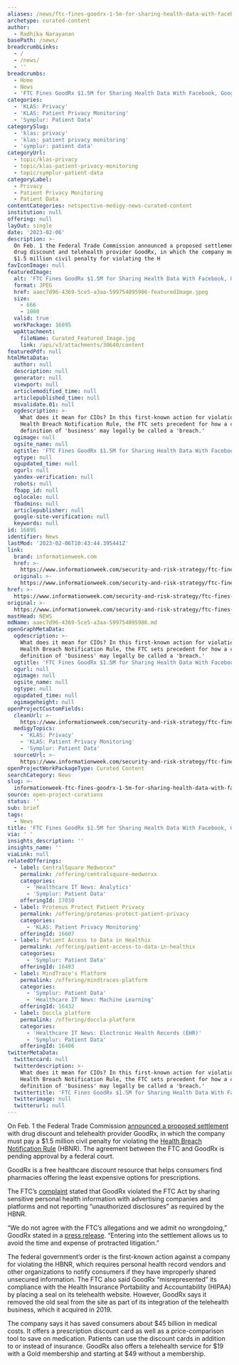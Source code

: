 ```yaml
---
aliases: /news/ftc-fines-goodrx-1-5m-for-sharing-health-data-with-facebook-google
archetype: curated-content
author:
  - Radhika Narayanan
basePath: /news/
breadcrumbLinks:
  - /
  - /news/
  - ''
breadcrumbs:
  - Home
  - News
  - 'FTC Fines GoodRx $1.5M for Sharing Health Data With Facebook, Google'
categories:
  - 'KLAS: Privacy'
  - 'KLAS: Patient Privacy Monitoring'
  - 'Symplur: Patient Data'
categorySlug:
  - 'klas: privacy'
  - 'klas: patient privacy monitoring'
  - 'symplur: patient data'
categoryUrl:
  - topic/klas-privacy
  - topic/klas-patient-privacy-monitoring
  - topic/symplur-patient-data
categoryLabel:
  - Privacy
  - Patient Privacy Monitoring
  - Patient Data
contentCategories: netspective-medigy-news-curated-content
institution: null
offering: null
layOut: single
date: '2023-02-06'
description: >-
  On Feb. 1 the Federal Trade Commission announced a proposed settlement with
  drug discount and telehealth provider GoodRx, in which the company must pay a
  $1.5 million civil penalty for violating the H
favIconImage: null
featuredImage:
  alt: 'FTC Fines GoodRx $1.5M for Sharing Health Data With Facebook, Google'
  format: JPEG
  href: aaec7d96-4369-5ce5-a3aa-599754095986-featuredImage.jpeg
  size:
    - 666
    - 1000
  valid: true
  workPackage: 16895
  wpAttachment:
    fileName: Curated_Featured_Image.jpg
    link: /api/v3/attachments/30640/content
featuredPdf: null
htmlMetaData:
  author: null
  description: null
  generator: null
  viewport: null
  articlemodified_time: null
  articlepublished_time: null
  msvalidate.01: null
  ogdescription: >-
    What does it mean for CIOs? In this first-known action for violation of the
    Health Breach Notification Rule, the FTC sets precedent for how a company's
    definition of 'business' may legally be called a 'breach.' 
  ogimage: null
  ogsite_name: null
  ogtitle: 'FTC Fines GoodRx $1.5M for Sharing Health Data With Facebook, Google'
  ogtype: null
  ogupdated_time: null
  ogurl: null
  yandex-verification: null
  robots: null
  fbapp_id: null
  oglocale: null
  fbadmins: null
  articlepublisher: null
  google-site-verification: null
  keywords: null
id: 16895
identifier: News
lastMod: '2023-02-06T10:43:44.395441Z'
link:
  brand: informationweek.com
  href: >-
    https://www.informationweek.com/security-and-risk-strategy/ftc-fines-goodrx-1-5m-for-sharing-health-data-with-facebook-google
  original: >-
    https://www.informationweek.com/security-and-risk-strategy/ftc-fines-goodrx-1-5m-for-sharing-health-data-with-facebook-google
href: >-
  https://www.informationweek.com/security-and-risk-strategy/ftc-fines-goodrx-1-5m-for-sharing-health-data-with-facebook-google
original: >-
  https://www.informationweek.com/security-and-risk-strategy/ftc-fines-goodrx-1-5m-for-sharing-health-data-with-facebook-google
mastHead: NEWS
mdName: aaec7d96-4369-5ce5-a3aa-599754095986.md
openGraphMetaData:
  ogdescription: >-
    What does it mean for CIOs? In this first-known action for violation of the
    Health Breach Notification Rule, the FTC sets precedent for how a company's
    definition of 'business' may legally be called a 'breach.' 
  ogtitle: 'FTC Fines GoodRx $1.5M for Sharing Health Data With Facebook, Google'
  ogurl: null
  ogimage: null
  ogsite_name: null
  ogtype: null
  ogupdated_time: null
  ogimageheight: null
openProjectCustomFields:
  cleanUrl: >-
    https://www.informationweek.com/security-and-risk-strategy/ftc-fines-goodrx-1-5m-for-sharing-health-data-with-facebook-google
  medigyTopics:
    - 'KLAS: Privacy'
    - 'KLAS: Patient Privacy Monitoring'
    - 'Symplur: Patient Data'
  sourceUrl: >-
    https://www.informationweek.com/security-and-risk-strategy/ftc-fines-goodrx-1-5m-for-sharing-health-data-with-facebook-google
openProjectWorkPackageType: Curated Content
searchCategory: News
slug: >-
  informationweek-ftc-fines-goodrx-1-5m-for-sharing-health-data-with-facebook-google
source: open-project-curations
status: ''
sub: brief
tags:
  - News
title: 'FTC Fines GoodRx $1.5M for Sharing Health Data With Facebook, Google'
via: ' '
insights_description: ''
insights_name: ''
viaLink: null
relatedOfferings:
  - label: CentralSquare Medworxx™
    permalink: /offering/centralsquare-medworxx
    categories:
      - 'Healthcare IT News: Analytics'
      - 'Symplur: Patient Data'
    offeringId: 17030
  - label: Protenus Protect Patient Privacy
    permalink: /offering/protenus-protect-patient-privacy
    categories:
      - 'KLAS: Patient Privacy Monitoring'
    offeringId: 16607
  - label: Patient Access to Data in Healthix
    permalink: /offering/patient-access-to-data-in-healthix
    categories:
      - 'Symplur: Patient Data'
    offeringId: 16493
  - label: MindTrace's Platform
    permalink: /offering/mindtraces-platform
    categories:
      - 'Symplur: Patient Data'
      - 'Healthcare IT News: Machine Learning'
    offeringId: 16432
  - label: Doccla platform
    permalink: /offering/doccla-platform
    categories:
      - 'Healthcare IT News: Electronic Health Records (EHR)'
      - 'Symplur: Patient Data'
    offeringId: 16406
twitterMetaData:
  twittercard: null
  twitterdescription: >-
    What does it mean for CIOs? In this first-known action for violation of the
    Health Breach Notification Rule, the FTC sets precedent for how a company's
    definition of 'business' may legally be called a 'breach.' 
  twittertitle: 'FTC Fines GoodRx $1.5M for Sharing Health Data With Facebook, Google'
  twitterimage: null
  twitterurl: null
---
```

<p>On Feb. 1 the Federal Trade Commission <a href="https://www.ftc.gov/news-events/news/press-releases/2023/02/ftc-enforcement-action-bar-goodrx-sharing-consumers-sensitive-health-info-advertising">announced a proposed settlement</a> with drug discount and telehealth provider GoodRx, in which the company must pay a $1.5 million civil penalty for violating the <a href="https://www.ftc.gov/legal-library/browse/rules/health-breach-notification-rule">Health Breach Notification Rule</a> (HBNR). The agreement between the FTC and GoodRx is pending approval by a federal court.</p><p>GoodRx is a free healthcare discount resource that helps consumers find pharmacies offering the least expensive options for prescriptions.</p><p>The FTC’s <a href="https://www.ftc.gov/system/files/ftc_gov/pdf/goodrx_complaint_for_permanent_injunction_civil_penalties_and_other_relief.pdf">complaint</a> stated that GoodRx violated the FTC Act by sharing sensitive personal health information with advertising companies and platforms and not reporting “unauthorized disclosures” as required by the HBNR.</p><p>“We do not agree with the FTC’s allegations and we admit no wrongdoing,” GoodRx stated in a <a href="https://www.businesswire.com/news/home/20230131006196/en/GoodRx-Response-to-FTC-Settlement">press release</a>. “Entering into the settlement allows us to avoid the time and expense of protracted litigation.”</p><p>The federal government’s order is the first-known action against a company for violating the HBNR, which requires personal health record vendors and other organizations to notify consumers if they have improperly shared unsecured information. The FTC also said GoodRx “misrepresented” its compliance with the Health Insurance Portability and Accountability (HIPAA) by placing a seal on its telehealth website. However, GoodRx says it removed the old seal from the site as part of its integration of the telehealth business, which it acquired in 2019.</p><p>The company says it has saved consumers about $45 billion in medical costs. It offers a prescription discount card as well as a price-comparison tool to save on medication. Patients can use the discount cards in addition to or instead of insurance. GoodRx also offers a telehealth service for $19 with a Gold membership and starting at $49 without a membership.</p>